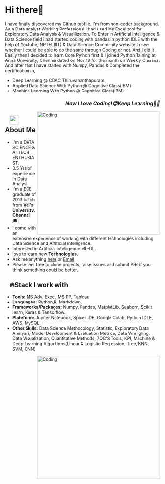 # Hi there👋
<!--<h3 align="center"> A DATA SCIENCE & AI TECH ENTHUSIAST<b></h3>-->

I have finally discovered my Github profile. I'm from non-coder background. As a Data analyst Working Professional I had used Ms Excel tool for Exploratory Data Analysis & Visuallization. 
To Enter in Artificial intelligence & Data Science field i had started coding with pandas in python IDLE with the help of Youtube, NPTEL(IIT) & Data Science Community website to see whether i could be able to do the same through Coding or not. And I did it Easily then I decided to learn Core Python first & I joined Python Taining at Anna University, Chennai dated on Nov 19 for the month on Weekly Classes.
And after that I have started with Numpy, Pandas & Completed the certification in,
 
- Deep Learning @ CDAC Thiruvananthapuram
- Applied Data Science With Python @ Cognitive Class(IBM)
- Machine Learning With Python @ Cognitive Class(IBM)
 
<h3 align="right"><i>Now I Love Coding!😊Keep Learning👨‍🎓️️</i></h3>


<img align="right" alt="Coding" width="400" src="https://media.giphy.com/media/3bgcPpDaikspxiUHlH/giphy.gif"/>

## &nbsp; &nbsp;<img src="https://media.giphy.com/media/WUlplcMpOCEmTGBtBW/giphy.gif" width="30"> **About Me**
- I'm a DATA SCIENCE & AI TECH ENTHUSIAST.
- 3.5 Yrs of experience in Data Analyst.
- I'm a ECE graduate of 2013 batch from **Vel's University,Chennai**🎓. 
- I come with an extensive experience of working with different technologies including Data Science and Artificial intelligence.
- Interested in Artificial Intelligence ML-DL.
- love to learn new **Technologies**.
- Ask me anything [here](https://github.com/connectkishan1/connectkishan1/issues/new) or [Email](connectkishan1@gmail.com)
- Please feel free to clone projects, raise issues and submit PRs if you think something could be better.


## &nbsp; &nbsp;🔥**Stack I work with** 

- **Tools:** MS Adv. Excel, MS PP, Tableau
- **Languages:** Python,R, Markdown.
- **Frameworks/Packages:** Numpy, Pandas, MatplotLib, Seaborn, Scikit learn, Keras & Tensorflow.
- **Plateform:** Jupiter Notebook,  	Spider IDE, Google Colab, Python IDLE, AWS, MySQL.
- **Other Skills:** Data Science Methodology,  	Statistic, Exploratory Data Analysis, Model Development & Evaluation Metrics, Data Wrangling, Data Visualization, Quantitative Methods, 7QC’S Tools, KPI, Machine & Deep Learning Algorithms(Linear & Logistic Regression, Tree, KNN, SVM, CNN)


<img align="Right" alt="Coding" width="400" src="https://media.giphy.com/media/Z9mnGHAh5i6hy9yRag/giphy.gif"/>

<!--
**connectkishan1/connectkishan1** is a ✨ _special_ ✨ repository because its `README.md` (this file) appears on your GitHub profile.

Here are some ideas to get you started:

- 🔭 I’m currently working on ...
- 🌱 I’m currently learning ...
- 👯 I’m looking to collaborate on ...
- 🤔 I’m looking for help with ...
- 💬 Ask me about ...
- 📫 How to reach me: ...
- 😄 Pronouns: ...
- ⚡ Fun fact: ...
-->
